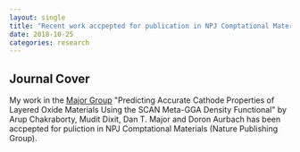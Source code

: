 ```yaml
---
layout: single
title: "Recent work accpepted for publication in NPJ Comptational Materials (Nature Publishing Group)"
date: 2018-10-25
categories: research
---
```

## 

## Journal Cover 
My work in the [Major Group](http://www.themajorgroup.org/)  "Predicting Accurate Cathode Properties of Layered Oxide Materials Using the SCAN Meta-GGA Density Functional" by Arup Chakraborty, Mudit Dixit, Dan T. Major and Doron Aurbach has been accpepted for puliction in NPJ Comptational Materials (Nature Publishing Group). 

